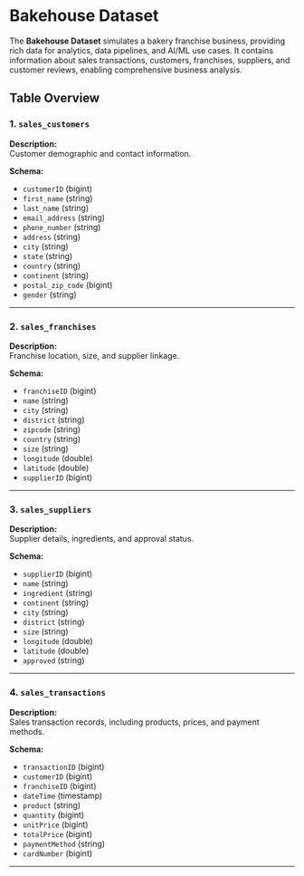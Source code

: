 # Bakehouse Dataset

The **Bakehouse Dataset** simulates a bakery franchise business, providing rich data for analytics, data pipelines, and AI/ML use cases. It contains information about sales transactions, customers, franchises, suppliers, and customer reviews, enabling comprehensive business analysis.

## Table Overview

### 1. `sales_customers`
**Description:**  
Customer demographic and contact information.

**Schema:**  
- `customerID` (bigint)  
- `first_name` (string)  
- `last_name` (string)  
- `email_address` (string)  
- `phone_number` (string)  
- `address` (string)  
- `city` (string)  
- `state` (string)  
- `country` (string)  
- `continent` (string)  
- `postal_zip_code` (bigint)  
- `gender` (string)

---

### 2. `sales_franchises`
**Description:**  
Franchise location, size, and supplier linkage.

**Schema:**  
- `franchiseID` (bigint)  
- `name` (string)  
- `city` (string)  
- `district` (string)  
- `zipcode` (string)  
- `country` (string)  
- `size` (string)  
- `longitude` (double)  
- `latitude` (double)  
- `supplierID` (bigint)

---

### 3. `sales_suppliers`
**Description:**  
Supplier details, ingredients, and approval status.

**Schema:**  
- `supplierID` (bigint)  
- `name` (string)  
- `ingredient` (string)  
- `continent` (string)  
- `city` (string)  
- `district` (string)  
- `size` (string)  
- `longitude` (double)  
- `latitude` (double)  
- `approved` (string)

---

### 4. `sales_transactions`
**Description:**  
Sales transaction records, including products, prices, and payment methods.

**Schema:**  
- `transactionID` (bigint)  
- `customerID` (bigint)  
- `franchiseID` (bigint)  
- `dateTime` (timestamp)  
- `product` (string)  
- `quantity` (bigint)  
- `unitPrice` (bigint)  
- `totalPrice` (bigint)  
- `paymentMethod` (string)  
- `cardNumber` (bigint)

---